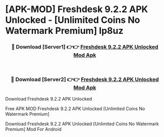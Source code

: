 # [APK-MOD] Freshdesk 9.2.2 APK Unlocked - [Unlimited Coins No Watermark Premium] lp8uz



<div align="center">
<h3>🔴 Download [Server1] 👉👉 <a href="https://momento.my/?title=Freshdesk_9.2.2_APK_Unlocked">Freshdesk 9.2.2 APK Unlocked Mod Apk</a></h3><br>

<h3>🔴 Download [Server2] 👉👉 <a href="https://momento.my/?title=Freshdesk_9.2.2_APK_Unlocked">Freshdesk 9.2.2 APK Unlocked Mod Apk</a></h3>
</div>



Download Freshdesk 9.2.2 APK Unlocked 

Free APK MOD Freshdesk 9.2.2 APK Unlocked [Unlimited Coins No Watermark Premium]

Download Freshdesk 9.2.2 APK Unlocked [Unlimited Coins No Watermark Premium] Mod For Android
